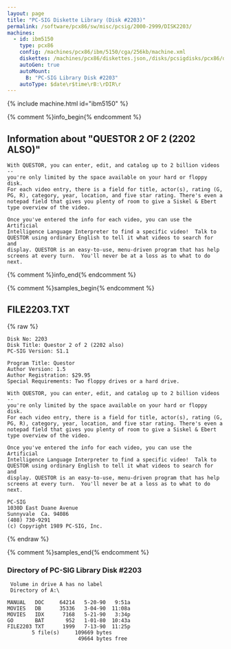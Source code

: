 ```yaml
---
layout: page
title: "PC-SIG Diskette Library (Disk #2203)"
permalink: /software/pcx86/sw/misc/pcsig/2000-2999/DISK2203/
machines:
  - id: ibm5150
    type: pcx86
    config: /machines/pcx86/ibm/5150/cga/256kb/machine.xml
    diskettes: /machines/pcx86/diskettes.json,/disks/pcsigdisks/pcx86/diskettes.json
    autoGen: true
    autoMount:
      B: "PC-SIG Library Disk #2203"
    autoType: $date\r$time\rB:\rDIR\r
---
```


{% include machine.html id="ibm5150" %}

{% comment %}info_begin{% endcomment %}

## Information about "QUESTOR 2 OF 2 (2202 ALSO)"

    With QUESTOR, you can enter, edit, and catalog up to 2 billion videos --
    you're only limited by the space available on your hard or floppy disk.
    For each video entry, there is a field for title, actor(s), rating (G,
    PG, R), category, year, location, and five star rating. There's even a
    notepad field that gives you plenty of room to give a Siskel & Ebert
    type overview of the video.
    
    Once you've entered the info for each video, you can use the Artificial
    Intelligence Language Interpreter to find a specific video!  Talk to
    QUESTOR using ordinary English to tell it what videos to search for and
    display. QUESTOR is an easy-to-use, menu-driven program that has help
    screens at every turn.  You'll never be at a loss as to what to do next.
{% comment %}info_end{% endcomment %}

{% comment %}samples_begin{% endcomment %}

## FILE2203.TXT

{% raw %}
```
Disk No: 2203                                                           
Disk Title: Questor 2 of 2 (2202 also)                                  
PC-SIG Version: S1.1                                                    
                                                                        
Program Title: Questor                                                  
Author Version: 1.5                                                     
Author Registration: $29.95                                             
Special Requirements: Two floppy drives or a hard drive.                
                                                                        
With QUESTOR, you can enter, edit, and catalog up to 2 billion videos --
you're only limited by the space available on your hard or floppy disk. 
For each video entry, there is a field for title, actor(s), rating (G,  
PG, R), category, year, location, and five star rating. There's even a  
notepad field that gives you plenty of room to give a Siskel & Ebert    
type overview of the video.                                             
                                                                        
Once you've entered the info for each video, you can use the Artificial 
Intelligence Language Interpreter to find a specific video!  Talk to    
QUESTOR using ordinary English to tell it what videos to search for and 
display. QUESTOR is an easy-to-use, menu-driven program that has help   
screens at every turn.  You'll never be at a loss as to what to do next.
                                                                        
PC-SIG                                                                  
1030D East Duane Avenue                                                 
Sunnyvale  Ca. 94086                                                    
(408) 730-9291                                                          
(c) Copyright 1989 PC-SIG, Inc.                                         
```
{% endraw %}

{% comment %}samples_end{% endcomment %}

### Directory of PC-SIG Library Disk #2203

     Volume in drive A has no label
     Directory of A:\

    MANUAL   DOC     64214   5-20-90   9:51a
    MOVIES   DB      35336   3-04-90  11:08a
    MOVIES   IDX      7168   5-21-90   3:34p
    GO       BAT       952   1-01-80  10:43a
    FILE2203 TXT      1999   7-13-90  11:25p
            5 file(s)     109669 bytes
                           49664 bytes free
